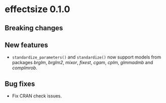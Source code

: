 # effectsize 0.1.0

## Breaking changes

## New features

- `standardize_parameters()` and `standardize()` now support models from packages *brglm*, *brglm2*, *mixor*, *fixest*, *cgam*, *cplm*, *glmmadmb* and *complmrob*.

## Bug fixes

- Fix CRAN check issues.